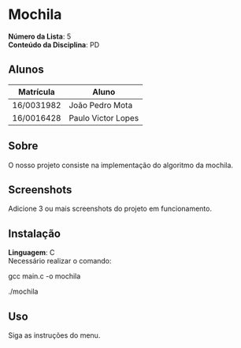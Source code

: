 # Mochila

**Número da Lista**: 5<br>
**Conteúdo da Disciplina**: PD<br>

## Alunos
|Matrícula | Aluno |
| -- | -- |
| 16/0031982  |  João Pedro Mota |
| 16/0016428  |  Paulo Victor Lopes |

## Sobre 
O nosso projeto consiste na implementação do algoritmo da mochila.  

## Screenshots
Adicione 3 ou mais screenshots do projeto em funcionamento.

## Instalação 
**Linguagem**: C<br>
Necessário realizar o comando:

gcc main.c -o mochila

./mochila

## Uso 
Siga as instruções do menu.






